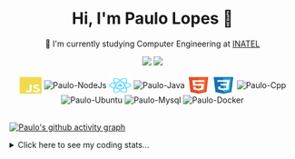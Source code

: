 <div>
  <h1 align="center" > Hi, I'm Paulo Lopes 👋 </h1>
  <p align="center" >🔭 I'm currently studying Computer Engineering at <a href="https://inatel.br/home/" target="_blank">INATEL</a>
  
  </p>
  <div align="center"> 
  <a href="https://www.instagram.com/paulotc1999/" target="_blank"><img src="https://img.shields.io/badge/-Instagram-%23E4405F?style=for-the-badge&logo=instagram&logoColor=white" target="_blank"></a>
  <a href="https://www.linkedin.com/in/paulotc1999/" target="_blank"><img src="https://img.shields.io/badge/-LinkedIn-%230077B5?style=for-the-badge&logo=linkedin&logoColor=white" target="_blank"></a> 
</div>
  
 <div style="display: inline_block" align="center"><br>
  <img align="center" alt="Paulo-Js" height="30" width="40" src="https://raw.githubusercontent.com/devicons/devicon/master/icons/javascript/javascript-plain.svg">
  <img align="center" alt="Paulo-NodeJs" height="30" width="40" src="https://cdn.jsdelivr.net/gh/devicons/devicon/icons/nodejs/nodejs-plain.svg">
  <img align="center" alt="Paulo-React" height="30" width="40" src="https://raw.githubusercontent.com/devicons/devicon/master/icons/react/react-original.svg">
  <img align="center" alt="Paulo-Java" height="30" width="40" src="https://cdn.jsdelivr.net/gh/devicons/devicon/icons/java/java-original.svg">
  <img align="center" alt="Paulo-HTML" height="30" width="40" src="https://raw.githubusercontent.com/devicons/devicon/master/icons/html5/html5-original.svg">
  <img align="center" alt="Paulo-CSS" height="30" width="40" src="https://raw.githubusercontent.com/devicons/devicon/master/icons/css3/css3-original.svg">
  <img align="center" alt="Paulo-Cpp" height="30" width="40" src="https://cdn.jsdelivr.net/gh/devicons/devicon/icons/cplusplus/cplusplus-original.svg">
  <img align="center" alt="Paulo-Ubuntu" height="30" width="40" src="https://cdn.jsdelivr.net/gh/devicons/devicon/icons/ubuntu/ubuntu-plain.svg">
  <img align="center" alt="Paulo-Mysql" height="30" width="40" src="https://cdn.jsdelivr.net/gh/devicons/devicon/icons/mysql/mysql-original.svg">
  <img align="center" alt="Paulo-Docker" height="30" width="40" src="https://cdn.jsdelivr.net/gh/devicons/devicon/icons/docker/docker-plain.svg">
  
</div>
</a>

</br>

[![Paulo's github activity graph](https://activity-graph.herokuapp.com/graph?username=paulotc1999&theme=chartreuse-dark)](https://github.com/ashutosh00710/github-readme-activity-graph)


<div>
<details>
      <summary>Click here to see my coding stats...</summary>
      
<!--START_SECTION:waka-->
![Code Time](http://img.shields.io/badge/Code%20Time-44%20hrs%2013%20mins-blue)

![Profile Views](http://img.shields.io/badge/Profile%20Views-18-blue)

![Lines of code](https://img.shields.io/badge/From%20Hello%20World%20I%27ve%20Written-506%20Thousand%20lines%20of%20code-blue)

**🐱 My GitHub Data** 

> 🏆 132 Contributions in the Year 2022
 > 
> 📦 8.5 kB Used in GitHub's Storage 
 > 
> 🚫 Not Opted to Hire
 > 
> 📜 10 Public Repositories 
 > 
> 🔑 19 Private Repositories  
 > 
**I'm an Early 🐤** 

```text
🌞 Morning    120 commits    ██████████░░░░░░░░░░░░░░░   43.17% 
🌆 Daytime    84 commits     ███████░░░░░░░░░░░░░░░░░░   30.22% 
🌃 Evening    73 commits     ██████░░░░░░░░░░░░░░░░░░░   26.26% 
🌙 Night      1 commits      ░░░░░░░░░░░░░░░░░░░░░░░░░   0.36%

```
📅 **I'm Most Productive on Tuesday** 

```text
Monday       43 commits     ███░░░░░░░░░░░░░░░░░░░░░░   15.47% 
Tuesday      47 commits     ████░░░░░░░░░░░░░░░░░░░░░   16.91% 
Wednesday    38 commits     ███░░░░░░░░░░░░░░░░░░░░░░   13.67% 
Thursday     43 commits     ███░░░░░░░░░░░░░░░░░░░░░░   15.47% 
Friday       43 commits     ███░░░░░░░░░░░░░░░░░░░░░░   15.47% 
Saturday     20 commits     █░░░░░░░░░░░░░░░░░░░░░░░░   7.19% 
Sunday       44 commits     ████░░░░░░░░░░░░░░░░░░░░░   15.83%

```


📊 **This Week I Spent My Time On** 

```text
⌚︎ Time Zone: America/Sao_Paulo

💬 Programming Languages: 
Java                     1 hr 58 mins        ███████░░░░░░░░░░░░░░░░░░   30.02% 
HTML                     1 hr 46 mins        ██████░░░░░░░░░░░░░░░░░░░   27.03% 
CSS                      1 hr 33 mins        ██████░░░░░░░░░░░░░░░░░░░   23.53% 
YAML                     39 mins             ██░░░░░░░░░░░░░░░░░░░░░░░   9.99% 
JavaScript               19 mins             █░░░░░░░░░░░░░░░░░░░░░░░░   4.88%

🔥 Editors: 
VS Code                  4 hrs 31 mins       █████████████████░░░░░░░░   68.69% 
IntelliJ                 2 hrs 3 mins        ███████░░░░░░░░░░░░░░░░░░   31.31%

💻 Operating System: 
Linux                    6 hrs 26 mins       ████████████████████████░   97.71% 
Windows                  9 mins              ░░░░░░░░░░░░░░░░░░░░░░░░░   2.29%

```

**I Mostly Code in JavaScript** 

```text
JavaScript               10 repos            ██████████░░░░░░░░░░░░░░░   40.0% 
HTML                     9 repos             █████████░░░░░░░░░░░░░░░░   36.0% 
Dart                     2 repos             ██░░░░░░░░░░░░░░░░░░░░░░░   8.0% 
Dockerfile               2 repos             ██░░░░░░░░░░░░░░░░░░░░░░░   8.0% 
Java                     1 repo              █░░░░░░░░░░░░░░░░░░░░░░░░   4.0%

```



 Last Updated on 19/03/2022 12:30:55 UTC
<!--END_SECTION:waka-->


